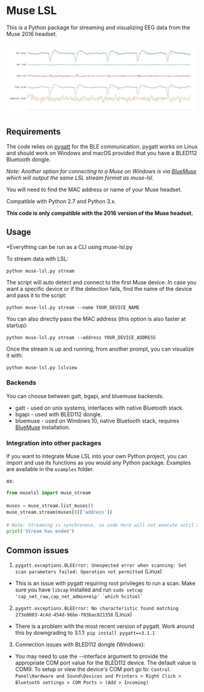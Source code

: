 # Muse LSL

This is a Python package for streaming and visualizing EEG data from the Muse 2016 headset.

![Blinks](blinks.png)

## Requirements

The code relies on [pygatt](https://github.com/peplin/pygatt) for the BLE communication. pygatt works on Linux and should work on Windows and macOS provided that you have a BLED112 Bluetooth dongle.

*Note: Another option for connecting to a Muse on Windows is via [BlueMuse](https://github.com/kowalej/BlueMuse/tree/master/Dist) which will output the same LSL stream format as muse-lsl.*

You will need to find the MAC address or name of your Muse headset. 

Compatible with Python 2.7 and Python 3.x.
 
**This code is only compatible with the 2016 version of the Muse headset.**

## Usage

*Everything can be run as a CLI using muse-lsl.py

To stream data with LSL:

`python muse-lsl.py stream`

The script will auto detect and connect to the first Muse device. In case you want
a specific device or if the detection fails, find the name of the device and pass it to the script:

`python muse-lsl.py stream --name YOUR_DEVICE_NAME`

You can also directly pass the MAC address (this option is also faster at startup):

`python muse-lsl.py stream --address YOUR_DEVICE_ADDRESS`

Once the stream is up and running, from another prompt, you can visualize it with:

`python muse-lsl.py lslview`

### Backends
You can choose between gatt, bgapi, and bluemuse backends.

* gatt - used on unix systems, interfaces with native Bluetooth stack.
* bgapi - used with BLED112 dongle.
* bluemuse - used on Windows 10, native Bluetooth stack, requires [BlueMuse](https://github.com/kowalej/BlueMuse/tree/master/Dist) installation. 

### Integration into other packages
If you want to integrate Muse LSL into your own Python project, you can import and use its functions as you would any Python package. Examples are available in the `examples` folder.

ex:
```Python
from muselsl import muse_stream

muses = muse_stream.list_muses()
muse_stream.stream(muses[0]['address'])

# Note: Streaming is synchronous, so code here will not execute until after the stream has been closed
print('Stream has ended')
```

## Common issues

1. `pygatt.exceptions.BLEError: Unexpected error when scanning: Set scan parameters failed: Operation not permitted` (Linux)
 - This is an issue with pygatt requiring root privileges to run a scan. Make sure you have `libcap` installed and run ```sudo setcap 'cap_net_raw,cap_net_admin+eip' `which hcitool` ```


2. `pygatt.exceptions.BLEError: No characteristic found matching 273e0003-4c4d-454d-96be-f03bac821358` (Linux)
 - There is a problem with the most recent version of pygatt. Work around this by downgrading to 3.1.1: `pip install pygatt==3.1.1`
 
 
3. Connection issues with BLED112 dongle (Windows):
 - You may need to use the --interface argument to provide the appropriate COM port value for the BLED112 device. The default value is COM9. To setup or view the device's COM port go to:
 `Control Panel\Hardware and Sound\Devices and Printers > Right Click > Bluetooth settings > COM Ports > (Add > Incoming)`
 

